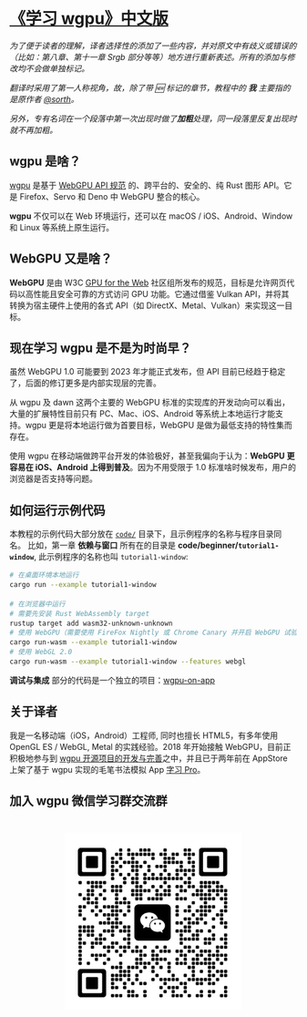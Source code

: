# [《学习 wgpu》中文版](https://jinleili.github.io/learn-wgpu-zh/)
*为了便于读者的理解，译者选择性的添加了一些内容，并对原文中有歧义或错误的（比如：第八章、第十一章 Srgb 部分等等）地方进行重新表述。所有的添加与修改均不会做单独标记。*

*翻译时采用了第一人称视角，故，除了带 🆕 标记的章节，教程中的 **我** 主要指的是原作者 [@sorth](https://github.com/sotrh)。*

*另外，专有名词在一个段落中第一次出现时做了**加粗**处理，同一段落里反复出现时就不再加粗。*

## wgpu 是啥？
[wgpu](https://github.com/gfx-rs/wgpu) 是基于 [WebGPU API 规范](https://gpuweb.github.io/gpuweb/) 的、跨平台的、安全的、纯 Rust 图形 API。它是 Firefox、Servo 和 Deno 中 WebGPU 整合的核心。

**wgpu** 不仅可以在 Web 环境运行，还可以在 macOS / iOS、Android、Window 和 Linux 等系统上原生运行。

## WebGPU 又是啥？
**WebGPU** 是由 W3C [GPU for the Web](https://www.w3.org/community/gpu/) 社区组所发布的规范，目标是允许网页代码以高性能且安全可靠的方式访问 GPU 功能。它通过借鉴 Vulkan API，并将其转换为宿主硬件上使用的各式 API（如 DirectX、Metal、Vulkan）来实现这一目标。

## 现在学习 wgpu 是不是为时尚早？
虽然 WebGPU 1.0 可能要到 2023 年才能正式发布，但 API 目前已经趋于稳定了，后面的修订更多是内部实现层的完善。

从 wgpu 及 dawn 这两个主要的 WebGPU 标准的实现库的开发动向可以看出，大量的扩展特性目前只有 PC、Mac、iOS、Android 等系统上本地运行才能支持。wgpu 更是将本地运行做为首要目标，WebGPU 是做为最低支持的特性集而存在。

使用 wgpu 在移动端做跨平台开发的体验极好，甚至我偏向于认为：**WebGPU 更容易在 iOS、Android 上得到普及**。因为不用受限于 1.0 标准啥时候发布，用户的浏览器是否支持等问题。

## 如何运行示例代码
本教程的示例代码大部分放在 [`code/`](https://github.com/jinleili/learn-wgpu-zh/tree/master/code) 目录下，且示例程序的名称与程序目录同名。
比如，第一章 **依赖与窗口** 所有在的目录是 **code/beginner/`tutorial1-window`**, 此示例程序的名称也叫 `tutorial1-window`:

```sh
# 在桌面环境本地运行
cargo run --example tutorial1-window

# 在浏览器中运行
# 需要先安装 Rust WebAssembly target
rustup target add wasm32-unknown-unknown
# 使用 WebGPU（需要使用 FireFox Nightly 或 Chrome Canary 并开启 WebGPU 试验功能）
cargo run-wasm --example tutorial1-window
# 使用 WebGL 2.0
cargo run-wasm --example tutorial1-window --features webgl
```
**调试与集成** 部分的代码是一个独立的项目：[wgpu-on-app](https://github.com/jinleili/wgpu-on-app)


## 关于译者
我是一名移动端（iOS，Android）工程师, 同时也擅长 HTML5，有多年使用 OpenGL ES / WebGL, Metal 的实践经验。2018 年开始接触 WebGPU，目前正积极地参与到 [wgpu 开源项目的开发与完善](https://github.com/gfx-rs/wgpu/commits?author=jinleili)之中，并且已于两年前在 AppStore 上架了基于 wgpu 实现的毛笔书法模拟 App [字习 Pro](https://apps.apple.com/cn/app/字习-pro/id1507339788)。

## 加入 wgpu 微信学习群交流群

<div style="text-align: center">
    <img src="docs/public/res/wx.jpg" style="width: 312px; margin-top: 24px;">
</div>

